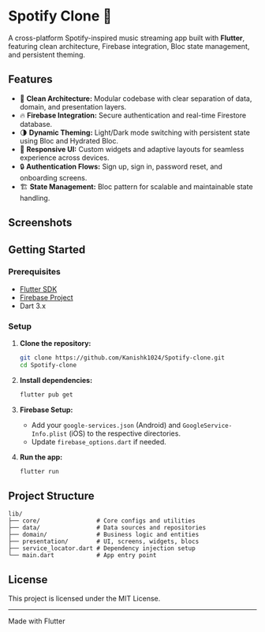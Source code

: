 # Spotify Clone 🎵

A cross-platform Spotify-inspired music streaming app built with **Flutter**, featuring clean architecture, Firebase integration, Bloc state management, and persistent theming.

## Features

- 🎨 **Clean Architecture:** Modular codebase with clear separation of data, domain, and presentation layers.
- 🔥 **Firebase Integration:** Secure authentication and real-time Firestore database.
- 🌗 **Dynamic Theming:** Light/Dark mode switching with persistent state using Bloc and Hydrated Bloc.
- 📱 **Responsive UI:** Custom widgets and adaptive layouts for seamless experience across devices.
- 🔒 **Authentication Flows:** Sign up, sign in, password reset, and onboarding screens.
- 🏗️ **State Management:** Bloc pattern for scalable and maintainable state handling.

## Screenshots

<!-- Add screenshots here if available -->

## Getting Started

### Prerequisites

- [Flutter SDK](https://flutter.dev/docs/get-started/install)
- [Firebase Project](https://console.firebase.google.com/)
- Dart 3.x

### Setup

1. **Clone the repository:**

   ```sh
   git clone https://github.com/Kanishk1024/Spotify-clone.git
   cd Spotify-clone
   ```

2. **Install dependencies:**

   ```sh
   flutter pub get
   ```

3. **Firebase Setup:**

   - Add your `google-services.json` (Android) and `GoogleService-Info.plist` (iOS) to the respective directories.
   - Update `firebase_options.dart` if needed.

4. **Run the app:**
   ```sh
   flutter run
   ```

## Project Structure

```
lib/
├── core/                # Core configs and utilities
├── data/                # Data sources and repositories
├── domain/              # Business logic and entities
├── presentation/        # UI, screens, widgets, blocs
├── service_locator.dart # Dependency injection setup
└── main.dart            # App entry point
```

## License

This project is licensed under the MIT License.

---

Made with Flutter
